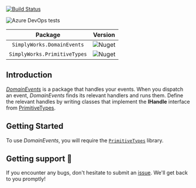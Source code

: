 [![Build Status](https://dev.azure.com/simplify9/Github%20Pipelines/_apis/build/status/simplify9.EfCoreExtensions?branchName=master)](https://dev.azure.com/simplify9/Github%20Pipelines/_build/latest?definitionId=168&branchName=master) 

![Azure DevOps tests](https://img.shields.io/azure-devops/tests/Simplify9/Github%20Pipelines/168?style=for-the-badge)


| **Package**       | **Version** |
| :----------------:|:----------------------:|
|```SimplyWorks.DomainEvents```| ![Nuget](https://img.shields.io/nuget/v/SimplyWorks.DomainEvents?style=for-the-badge)
|```SimplyWorks.PrimitiveTypes```| ![Nuget](https://img.shields.io/nuget/v/SimplyWorks.PrimitiveTypes?style=for-the-badge)

## Introduction
[*DomainEvents*](https://www.nuget.org/packages/SimplyWorks.DomainEvents/) is a package that handles your events. When you dispatch an event, *DomainEvents* finds its relevant handlers and runs them. 
Define the relevant handles by writing classes that implement the **IHandle** interface from [PrimitiveTypes](https://www.nuget.org/packages/SimplyWorks.PrimitiveTypes/). 

## Getting Started 
To use *DomainEvents*, you will require the [`PrimitiveTypes`](https://github.com/simplify9/PrimitiveTypes) library. 

## Getting support 👷
If you encounter any bugs, don't hesitate to submit an [issue](https://github.com/simplify9/DomainEvents/issues). We'll get back to you promptly!

